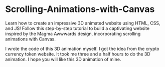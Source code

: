 # Scrolling-Animations-with-Canvas
Learn how to create an impressive 3D animated website using HTML, CSS, and JS! Follow this step-by-step tutorial to build a captivating website inspired by the Magma Awwwards design, incorporating scrolling animations with Canvas.

I wrote the code of this 3D animation myself. I got the idea from the crypto currency token website.
It took me three and a half hours to do the 3D animation. I hope you will like this 3D animation of mine.
